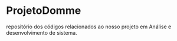 # ProjetoDomme
repositório dos códigos relacionados ao nosso projeto em Análise e desenvolvimento de sistema.
